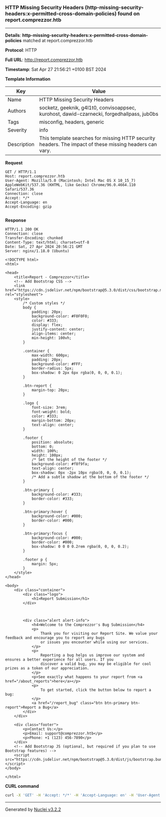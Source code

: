 ### HTTP Missing Security Headers (http-missing-security-headers:x-permitted-cross-domain-policies) found on report.comprezzor.htb

----
**Details**: **http-missing-security-headers:x-permitted-cross-domain-policies** matched at report.comprezzor.htb

**Protocol**: HTTP

**Full URL**: http://report.comprezzor.htb

**Timestamp**: Sat Apr 27 21:56:21 +0100 BST 2024

**Template Information**

| Key | Value |
| --- | --- |
| Name | HTTP Missing Security Headers |
| Authors | socketz, geeknik, g4l1t0, convisoappsec, kurohost, dawid-czarnecki, forgedhallpass, jub0bs |
| Tags | misconfig, headers, generic |
| Severity | info |
| Description | This template searches for missing HTTP security headers. The impact of these missing headers can vary.<br> |

**Request**
```http
GET / HTTP/1.1
Host: report.comprezzor.htb
User-Agent: Mozilla/5.0 (Macintosh; Intel Mac OS X 10_15_7) AppleWebKit/537.36 (KHTML, like Gecko) Chrome/96.0.4664.110 Safari/537.36
Connection: close
Accept: */*
Accept-Language: en
Accept-Encoding: gzip


```

**Response**
```http
HTTP/1.1 200 OK
Connection: close
Transfer-Encoding: chunked
Content-Type: text/html; charset=utf-8
Date: Sat, 27 Apr 2024 20:56:21 GMT
Server: nginx/1.18.0 (Ubuntu)

<!DOCTYPE html>
<html>

<head>
    <title>Report - Comprezzor</title>
    <!-- Add Bootstrap CSS -->
    <link href="https://cdn.jsdelivr.net/npm/bootstrap@5.3.0/dist/css/bootstrap.min.css" rel="stylesheet">
    <style>
        /* Custom styles */
        body {
            padding: 20px;
            background-color: #F0F0F0;
            color: #333;
            display: flex;
            justify-content: center;
            align-items: center;
            min-height: 100vh;
        }

        .container {
            max-width: 600px;
            padding: 20px;
            background-color: #FFF;
            border-radius: 5px;
            box-shadow: 0 2px 6px rgba(0, 0, 0, 0.1);
        }

        .btn-report {
            margin-top: 20px;
        }

        .logo {
            font-size: 3rem;
            font-weight: bold;
            color: #333;
            margin-bottom: 20px;
            text-align: center;
        }

        .footer {
            position: absolute;
            bottom: 0;
            width: 100%;
            height: 100px;
            /* Set the height of the footer */
            background-color: #f8f9fa;
            text-align: center;
            box-shadow: 0px -2px 10px rgba(0, 0, 0, 0.1);
            /* Add a subtle shadow at the bottom of the footer */
        }

        .btn-primary {
            background-color: #333;
            border-color: #333;
        }

        .btn-primary:hover {
            background-color: #000;
            border-color: #000;
        }

        .btn-primary:focus {
            background-color: #000;
            border-color: #000;
            box-shadow: 0 0 0 0.2rem rgba(0, 0, 0, 0.2);
        }

        .footer p {
            margin: 5px;
        }
    </style>
</head>

<body>
    <div class="container">
        <div class="logo">
            <h1>Report Submission</h1>
        </div>
        
        
        
        <div class="alert alert-info">
            <h4>Welcome to the Comprezzor's Bug Submission</h4>
            <p>
                Thank you for visiting our Report Site. We value your feedback and encourage you to report any bugs
                or issues you encounter while using our services.
            </p>
            <p>
                Reporting a bug helps us improve our system and ensures a better experience for all users. If you
                discover a valid bug, you may be eligible for cool prizes as a token of our appreciation.
            </p>
            <p>See exactly what happens to your report from <a href="/about_reports">here</a></p>
            <p>
                To get started, click the button below to report a bug:
            </p>
            <a href="/report_bug" class="btn btn-primary btn-report">Report a Bug</a>
        </div>
    </div>

    <div class="footer">
        <p>Contact Us:</p>
        <p>Email: support@comprezzor.htb</p>
        <p>Phone: +1 (123) 456-7890</p>
    </div>
    <!-- Add Bootstrap JS (optional, but required if you plan to use Bootstrap features) -->
    <script src="https://cdn.jsdelivr.net/npm/bootstrap@5.3.0/dist/js/bootstrap.bundle.min.js"></script>
</body>

</html>
```


**CURL command**
```sh
curl -X 'GET' -H 'Accept: */*' -H 'Accept-Language: en' -H 'User-Agent: Mozilla/5.0 (Macintosh; Intel Mac OS X 10_15_7) AppleWebKit/537.36 (KHTML, like Gecko) Chrome/96.0.4664.110 Safari/537.36' 'http://report.comprezzor.htb'
```

----

Generated by [Nuclei v3.2.2](https://github.com/projectdiscovery/nuclei)